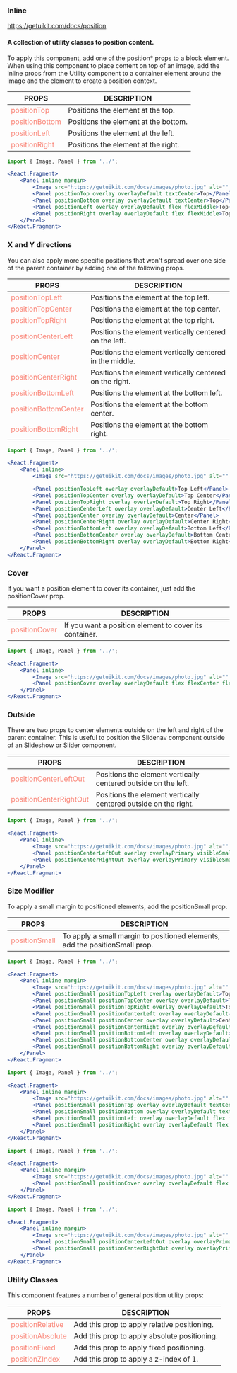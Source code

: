 ### Inline
https://getuikit.com/docs/position

#### A collection of utility classes to position content.
To apply this component, add one of the position* props to a block element.
When using this component to place content on top of an image, add the inline props from the Utility component to a container element around the image and the element to create a position context.

| PROPS  | DESCRIPTION |
| ----- | ----------- |
| <span style="color:salmon">positionTop</span> | Positions the element at the top. |
| <span style="color:salmon">positionBottom</span> | Positions the element at the bottom. |
| <span style="color:salmon">positionLeft</span> | Positions the element at the left. |
| <span style="color:salmon">positionRight</span> | Positions the element at the right. |

```jsx
import { Image, Panel } from '../';

<React.Fragment>
    <Panel inline margin>
        <Image src="https://getuikit.com/docs/images/photo.jpg" alt="" />
        <Panel positionTop overlay overlayDefault textCenter>Top</Panel>
        <Panel positionBottom overlay overlayDefault textCenter>Top</Panel>
        <Panel positionLeft overlay overlayDefault flex flexMiddle>Top</Panel>
        <Panel positionRight overlay overlayDefault flex flexMiddle>Top</Panel>
    </Panel>
</React.Fragment>
```

### X and Y directions
You can also apply more specific positions that won't spread over one side of the parent container by adding one of the following props.

| PROPS  | DESCRIPTION |
| ----- | ----------- |
| <span style="color:salmon">positionTopLeft</span> | Positions the element at the top left. |
| <span style="color:salmon">positionTopCenter</span> | Positions the element at the top center. |
| <span style="color:salmon">positionTopRight</span> | Positions the element at the top right. |
| <span style="color:salmon">positionCenterLeft</span> | Positions the element vertically centered on the left. |
| <span style="color:salmon">positionCenter</span> | Positions the element vertically centered in the middle. |
| <span style="color:salmon">positionCenterRight</span> | Positions the element vertically centered on the right. |
| <span style="color:salmon">positionBottomLeft</span> | Positions the element at the bottom left. |
| <span style="color:salmon">positionBottomCenter</span> | Positions the element at the bottom center. |
| <span style="color:salmon">positionBottomRight</span> | Positions the element at the bottom right. |

```jsx
import { Image, Panel } from '../';

<React.Fragment>
    <Panel inline>
        <Image src="https://getuikit.com/docs/images/photo.jpg" alt="" />

        <Panel positionTopLeft overlay overlayDefault>Top Left</Panel>
        <Panel positionTopCenter overlay overlayDefault>Top Center</Panel>
        <Panel positionTopRight overlay overlayDefault>Top Right</Panel>
        <Panel positionCenterLeft overlay overlayDefault>Center Left</Panel>
        <Panel positionCenter overlay overlayDefault>Center</Panel>
        <Panel positionCenterRight overlay overlayDefault>Center Right</Panel>
        <Panel positionBottomLeft overlay overlayDefault>Bottom Left</Panel>
        <Panel positionBottomCenter overlay overlayDefault>Bottom Center</Panel>
        <Panel positionBottomRight overlay overlayDefault>Bottom Right</Panel>
    </Panel>
</React.Fragment>
```

### Cover
If you want a position element to cover its container, just add the positionCover prop.

| PROPS  | DESCRIPTION |
| ----- | ----------- |
| <span style="color:salmon">positionCover</span> | If you want a position element to cover its container. |

```jsx
import { Image, Panel } from '../';

<React.Fragment>
    <Panel inline>
        <Image src="https://getuikit.com/docs/images/photo.jpg" alt="" />
        <Panel positionCover overlay overlayDefault flex flexCenter flexMiddle>Cover</Panel>
    </Panel>
</React.Fragment>
```

### Outside
There are two props to center elements outside on the left and right of the parent container.
This is useful to position the Slidenav component outside of an Slideshow or Slider component.

| PROPS  | DESCRIPTION |
| ----- | ----------- |
| <span style="color:salmon">positionCenterLeftOut</span> | Positions the element vertically centered outside on the left. |
| <span style="color:salmon">positionCenterRightOut</span> | Positions the element vertically centered outside on the right. |

```jsx
import { Image, Panel } from '../';

<React.Fragment>
    <Panel inline>
        <Image src="https://getuikit.com/docs/images/photo.jpg" alt="" />
        <Panel positionCenterLeftOut overlay overlayPrimary visibleSmall>Out</Panel>
        <Panel positionCenterRightOut overlay overlayPrimary visibleSmall>Out</Panel>
    </Panel>
</React.Fragment>
```

### Size Modifier
To apply a small margin to positioned elements, add the positionSmall prop.

| PROPS  | DESCRIPTION |
| ----- | ----------- |
| <span style="color:salmon">positionSmall</span> | To apply a small margin to positioned elements, add the positionSmall prop. |

```jsx
import { Image, Panel } from '../';

<React.Fragment>
    <Panel inline margin>
        <Image src="https://getuikit.com/docs/images/photo.jpg" alt="" />
        <Panel positionSmall positionTopLeft overlay overlayDefault>Top Left</Panel>
        <Panel positionSmall positionTopCenter overlay overlayDefault>Top Center</Panel>
        <Panel positionSmall positionTopRight overlay overlayDefault>Top Right</Panel>
        <Panel positionSmall positionCenterLeft overlay overlayDefault>Center Left</Panel>
        <Panel positionSmall positionCenter overlay overlayDefault>Center</Panel>
        <Panel positionSmall positionCenterRight overlay overlayDefault>Center Right</Panel>
        <Panel positionSmall positionBottomLeft overlay overlayDefault>Bottom Left</Panel>
        <Panel positionSmall positionBottomCenter overlay overlayDefault>Bottom Center</Panel>
        <Panel positionSmall positionBottomRight overlay overlayDefault>Bottom Right</Panel>
    </Panel>
</React.Fragment>
```

```jsx
import { Image, Panel } from '../';

<React.Fragment>
    <Panel inline margin>
        <Image src="https://getuikit.com/docs/images/photo.jpg" alt="" />
        <Panel positionSmall positionTop overlay overlayDefault textCenter>Top</Panel>
        <Panel positionSmall positionBottom overlay overlayDefault textCenter>Bottom</Panel>
        <Panel positionSmall positionLeft overlay overlayDefault flex flexMiddle>Left</Panel>
        <Panel positionSmall positionRight overlay overlayDefault flex flexMiddle>Right</Panel>
    </Panel>
</React.Fragment>
```

```jsx
import { Image, Panel } from '../';

<React.Fragment>
    <Panel inline margin>
        <Image src="https://getuikit.com/docs/images/photo.jpg" alt="" />
        <Panel positionSmall positionCover overlay overlayDefault flex flexCenter flexMiddle>Cover</Panel>
    </Panel>
</React.Fragment>
```

```jsx
import { Image, Panel } from '../';

<React.Fragment>
    <Panel inline margin>
        <Image src="https://getuikit.com/docs/images/photo.jpg" alt="" />
        <Panel positionSmall positionCenterLeftOut overlay overlayPrimary visibleSmall>Out</Panel>
        <Panel positionSmall positionCenterRightOut overlay overlayPrimary visibleSmall>Out</Panel>
    </Panel>
</React.Fragment>
```

### Utility Classes
This component features a number of general position utility props:

| PROPS  | DESCRIPTION |
| ----- | ----------- |
| <span style="color:salmon">positionRelative</span> | Add this prop to apply relative positioning. |
| <span style="color:salmon">positionAbsolute</span> | Add this prop to apply absolute positioning. |
| <span style="color:salmon">positionFixed</span> | Add this prop to apply fixed positioning. |
| <span style="color:salmon">positionZIndex</span> | Add this prop to apply a z-index of 1. |
